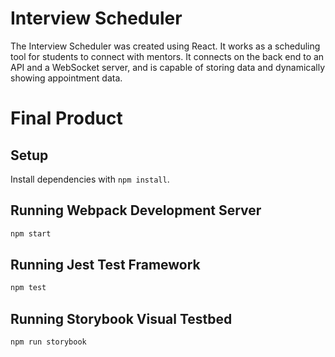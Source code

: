 # Interview Scheduler
The Interview Scheduler was created using React.  It works as a scheduling tool for students to connect with mentors.  It connects on the back end to an API and a WebSocket server, and is capable of storing data and dynamically showing appointment data.

# Final Product



## Setup

Install dependencies with `npm install`.

## Running Webpack Development Server

```sh
npm start
```

## Running Jest Test Framework

```sh
npm test
```

## Running Storybook Visual Testbed

```sh
npm run storybook
```


